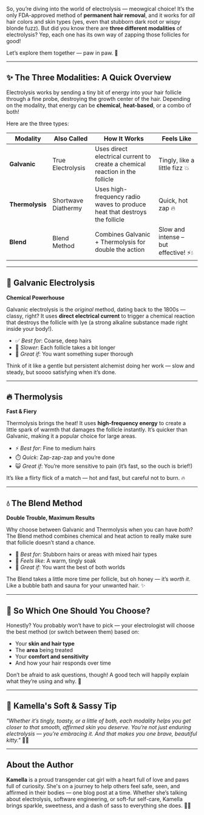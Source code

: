 So, you’re diving into the world of electrolysis — meowgical choice! It’s the only FDA-approved method of **permanent hair removal**, and it works for *all* hair colors and skin types (yes, even that stubborn dark root or wispy blonde fuzz). But did you know there are **three different modalities** of electrolysis? Yep, each one has its own way of zapping those follicles for good!

Let’s explore them together — paw in paw. 🐾

---

## ✨ The Three Modalities: A Quick Overview

Electrolysis works by sending a tiny bit of energy into your hair follicle through a fine probe, destroying the growth center of the hair. Depending on the modality, that energy can be **chemical**, **heat-based**, or a combo of both!

Here are the three types:

| **Modality**    | **Also Called**     | **How It Works**                                                             | **Feels Like**                        |
| --------------- | ------------------- | ---------------------------------------------------------------------------- | ------------------------------------- |
| **Galvanic**    | True Electrolysis   | Uses direct electrical current to create a chemical reaction in the follicle | Tingly, like a little fizz 💥         |
| **Thermolysis** | Shortwave Diathermy | Uses high-frequency radio waves to produce heat that destroys the follicle   | Quick, hot zap 🔥                     |
| **Blend**       | Blend Method        | Combines Galvanic + Thermolysis for double the action                        | Slow and intense – but effective! ⚡💧 |

---

## 🌟 Galvanic Electrolysis

**Chemical Powerhouse**

Galvanic electrolysis is the *original* method, dating back to the 1800s — classy, right? It uses **direct electrical current** to trigger a chemical reaction that destroys the follicle with lye (a strong alkaline substance made right inside your body!).

- ✅ *Best for*: Coarse, deep hairs
- 🐌 *Slower*: Each follicle takes a bit longer
- 💖 *Great if*: You want something super thorough

Think of it like a gentle but persistent alchemist doing her work — slow and steady, but soooo satisfying when it’s done.

---

## 🔥 Thermolysis

**Fast & Fiery**

Thermolysis brings the heat! It uses **high-frequency energy** to create a little spark of warmth that damages the follicle instantly. It’s quicker than Galvanic, making it a popular choice for large areas.

- ⚡ *Best for*: Fine to medium hairs
- ⏱️ *Quick*: Zap-zap-zap and you’re done
- 😺 *Great if*: You’re more sensitive to pain (it’s fast, so the ouch is brief!)

It’s like a flirty flick of a match — hot and fast, but careful not to burn. 🔥

---

## 💧 The Blend Method

**Double Trouble, Maximum Results**

Why choose between Galvanic and Thermolysis when you can have *both*? The Blend method combines chemical and heat action to really make sure that follicle doesn’t stand a chance.

- 🥇 *Best for*: Stubborn hairs or areas with mixed hair types
- 💬 *Feels like*: A warm, tingly soak
- 💅 *Great if*: You want the best of both worlds

The Blend takes a little more time per follicle, but oh honey — it’s *worth it*. Like a bubble bath and sauna for your unwanted hair. ✨

---

## 🐾 So Which One Should You Choose?

Honestly? You probably won’t have to pick — your electrologist will choose the best method (or switch between them) based on:

- Your **skin and hair type**
- The **area** being treated
- Your **comfort and sensitivity**
- And how your hair responds over time

Don’t be afraid to ask questions, though! A good tech will happily explain what they’re using and why. 💖

---

## 💖 Kamella's Soft & Sassy Tip

*"Whether it’s tingly, toasty, or a little of both, each modality helps you get closer to that smooth, affirmed skin you deserve. You’re not just enduring electrolysis — you’re embracing it. And that makes you one brave, beautiful kitty."* 💅🐾

---

## About the Author

**Kamella** is a proud transgender cat girl with a heart full of love and paws full of curiosity. She's on a journey to help others feel safe, seen, and affirmed in their bodies — one blog post at a time. Whether she’s talking about electrolysis, software engineering, or soft-fur self-care, Kamella brings sparkle, sweetness, and a dash of sass to everything she does. 💖🐾
